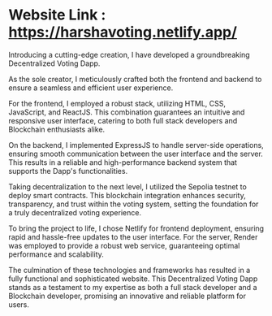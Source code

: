 # Website Link : https://harshavoting.netlify.app/

Introducing a cutting-edge creation, I have developed a groundbreaking Decentralized Voting Dapp. 

As the sole creator, I meticulously crafted both the frontend and backend to ensure a seamless and efficient user experience.

For the frontend, I employed a robust stack, utilizing HTML, CSS, JavaScript, and ReactJS.
This combination guarantees an intuitive and responsive user interface, catering to both full stack developers and Blockchain enthusiasts alike.

On the backend, I implemented ExpressJS to handle server-side operations, ensuring smooth communication between the user interface and the server.
This results in a reliable and high-performance backend system that supports the Dapp's functionalities.

Taking decentralization to the next level, I utilized the Sepolia testnet to deploy smart contracts.
This blockchain integration enhances security, transparency, and trust within the voting system, setting the foundation for a truly decentralized voting experience.

To bring the project to life, I chose Netlify for frontend deployment, ensuring rapid and hassle-free updates to the user interface.
For the server, Render was employed to provide a robust web service, guaranteeing optimal performance and scalability.

The culmination of these technologies and frameworks has resulted in a fully functional and sophisticated website.
This Decentralized Voting Dapp stands as a testament to my expertise as both a full stack developer and a Blockchain developer, promising an innovative and reliable platform for users.
